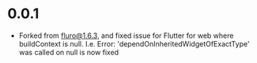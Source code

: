 # 0.0.1
- Forked from fluro@1.6.3, and fixed issue for Flutter for web where buildContext is null. I.e. Error: 'dependOnInheritedWidgetOfExactType' was called on null is now fixed
